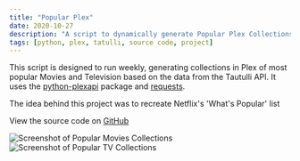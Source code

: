 ```yaml
---
title: "Popular Plex"
date: 2020-10-27
description: "A script to dynamically generate Popular Plex Collections"
tags: [python, plex, tatulli, source code, project]
---
```



This script is designed to run weekly, generating collections in Plex of most popular Movies and Television based on the data from the Tautulli API. It uses the [python-plexapi](https://github.com/pkkid/python-plexapi) package and [requests](http://python-requests.org/).

The idea behind this project was to recreate Netflix's 'What's Popular' list

View the source code on [GitHub](https://github.com/bearlikelion/popularplex/)

![Screenshot of Popular Movies Collections](/images/popular-plex/Movies.png)
![Screenshot of Popular TV Collections](/images/popular-plex/TV.png)
